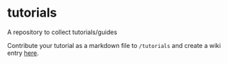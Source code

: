# tutorials
A repository to collect tutorials/guides


Contribute your tutorial as a markdown file to `/tutorials` and create a wiki entry [here](https://github.com/cemm-vienna/tutorials/wiki).
